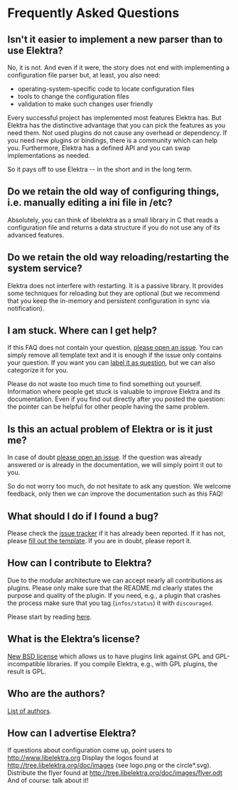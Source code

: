 # Frequently Asked Questions


## Isn't it easier to implement a new parser than to use Elektra?

No, it is not. And even if it were, the story does not end with implementing
a configuration file parser but, at least, you also need:

- operating-system-specific code to locate configuration files
- tools to change the configuration files
- validation to make such changes user friendly

Every successful project has implemented most features Elektra has.
But Elektra has the distinctive advantage that you can pick the features
as you need them. Not used plugins do not cause any overhead or dependency.
If you need new plugins or bindings, there is a community which can help you.
Furthermore, Elektra has a defined API and you can swap implementations as needed.

So it pays off to use Elektra -- in the short and in the long term.


## Do we retain the old way of configuring things, i.e. manually editing a ini file in /etc?

Absolutely, you can think of libelektra as a small library in C that
reads a configuration file and returns a data structure if you do not
use any of its advanced features.


## Do we retain the old way reloading/restarting the system service?

Elektra does not interfere with restarting. It is a passive library.
It provides some techniques for reloading but they are optional (but we
recommend that you keep the in-memory and persistent configuration in
sync via notification).


## I am stuck. Where can I get help?

If this FAQ does not contain your question, [please open an issue](http://git.libelektra.org/issues).
You can simply remove all template text and it is enough if the issue only contains your question.
If you want you can [label it as question](http://git.libelektra.org/issues/labels/question), but we
can also categorize it for you.

Please do not waste too much time to find something out yourself. Information where people get
stuck is valuable to improve Elektra and its documentation. Even if you find out directly after
you posted the question: the pointer can be helpful for other people having the same problem.


## Is this an actual problem of Elektra or is it just me?

In case of doubt [please open an issue](http://git.libelektra.org/issues).
If the question was already answered or is already in the documentation, we will
simply point it out to you.

So do not worry too much, do not hesitate to ask any question.  We welcome
feedback, only then we can improve the documentation such as this FAQ!


## What should I do if I found a bug?

Please check the [issue tracker](http://git.libelektra.org/issues) if it has already been reported.
If it has not, please [fill out the template](http://git.libelektra.org/issues/new).
If you are in doubt, please report it.


## How can I contribute to Elektra?

Due to the modular architecture we can accept nearly all contributions as plugins.
Please only make sure that the README.md clearly states the purpose and quality
of the plugin. If you need, e.g., a plugin that crashes the process make sure that
you tag (`infos/status`) it with `discouraged`.

Please start by reading [here](/.github/CONTRIBUTING.md).

## What is the Elektra’s license?

[New BSD license](/doc/LICENSE.md) which allows us to have plugins link against GPL
and GPL-incompatible libraries. If you compile Elektra, e.g., with GPL plugins, the
result is GPL.


## Who are the authors?

[List of authors](/doc/AUTHORS.md).


## How can I advertise Elektra?

If questions about configuration come up, point users to http://www.libelektra.org
Display the logos found at http://tree.libelektra.org/doc/images (see logo.png or the circle*.svg).
Distribute the flyer found at http://tree.libelektra.org/doc/images/flyer.odt
And of course: talk about it!
